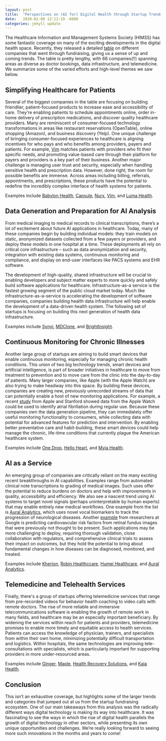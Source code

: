 ```yaml
---
layout: post
title:  "Perspectives on (AI for) Digital Health through Startup Trends"
date:   2020-02-08 12:12:19 -0800
categories: jekyll update
---
```

The Healthcare Information and Management Systems Society (HIMSS) has some fantastic coverage on many of the exciting developments in the digital health space. Recently, they released a detailed [table](https://www.mobihealthnews.com/news/q3-2019-sees-66-digital-health-funding-deals-totaling-155b) on different companies that went through fundraising, giving us a sense of up and coming trends. The table is pretty lengthy, with 66 companies(!!) spanning areas as diverse as doctor bookings, data infrastructure, and telemedicine. We summarize some of the varied efforts and high-level themes we saw below.
 
## Simplifying Healthcare for Patients

Several of the biggest companies in the table are focusing on building friendlier, patient-focused products to increase ease and accessibility of care. They’re enabling patients to schedule appointments online, order in-home delivery of prescription medications, and discover quality healthcare providers. Many are reminiscent of consumer-focused technology transformations in areas like restaurant reservations (OpenTable), online shopping (Amazon), and business discovery (Yelp). One unique challenge of bringing consumer-focused experiences to healthcare is aligning incentives for who pays and who benefits among providers, payers and patients. For example, [Vim](https://getvim.com/) matches patients with providers who fit their specific needs, and promoting value-based care through their platform for payers and providers is a key part of their business. Another major challenge is managing user trust and security, especially when handling sensitive health and prescription data. However, done right, the room for possible benefits are immense. Across areas including billing, referrals, appointments, and prescriptions, these products have the potential to redefine the incredibly complex interface of health systems for patients.

Examples include [Babylon Health](https://www.babylonhealth.com/), [Capsule](https://www.capsulecares.com/), [Nurx](https://www.nurx.com/), [Vim](https://getvim.com/), and [Luma Health](https://www.lumahealth.io/).

## Data Generation and Preparation for AI Analysis

From medical imaging to medical records to clinical transcriptions, there’s a lot of excitement about future AI applications in healthcare. Today, many of these companies begin by building individual models: they train models on static, anonymized datasets collected from a few payers or providers, and deploy these models in one hospital at a time. These deployments all rely on critical core infrastructure – such as data anonymization and security, integration with existing data systems, continuous monitoring and compliance, and display on end-user interfaces like PACS systems and EHR software. 

The development of high-quality, shared infrastructure will be crucial to enabling developers and subject matter experts to more quickly and safely build software applications for healthcare. Infrastructure-as-a service is the fastest growing segment of the public cloud market today. Much like infrastructure-as-a-service is accelerating the development of software companies, companies building health data infrastructure will help enable the development of a data-driven health system. The following set of startups is focusing on building this next generation of health data infrastructure. 

Examples include [Synyi](https://www.synyi.com/), [MDClone](https://mdclone.com/), and [BrightInsight](https://brightinsight.com/).
 
## Continuous Monitoring for Chronic Illnesses

Another large group of startups are aiming to build smart devices that enable continuous monitoring, especially for managing chronic health conditions. This union of two big technology trends, smart devices and artificial intelligence, is part of broader initiatives in healthcare to move from treatment to prevention and to move care from the clinic into the day-to-day of patients. Many larger companies, like Apple (with the Apple Watch) are also trying to make headway into this space. By building these devices, companies are creating new, previously unrecorded streams of data that can potentially enable a host of new monitoring applications. For example, a recent [study](https://www.nejm.org/doi/full/10.1056/NEJMoa1901183) from Apple and Stanford showed data from the Apple Watch could be used to identify atrial fibrillation during regular use. Because these companies own the data generation pipeline, they can immediately offer useful monitoring functionality to consumers, while collecting data with potential for advanced features for prediction and intervention. By enabling better preventative care and habit-building, these smart devices could help manage the chronic, life-time conditions that currently plague the American healthcare system.

Examples include [One Drop](https://onedrop.today/), [Hello Heart](https://www.helloheart.com/), and [Myia Health](https://www.myiahealth.com/).
 
## AI as a Service

An emerging group of companies are critically reliant on the many exciting recent breakthroughs in AI capabilities. Examples range from automated clinical note transcriptions to grading of medical images. Such uses offer the potential to reduce burdens on doctors and help with improvements in quality, accessibility and efficiency. We also see a nascent trend using AI systems to target novel signals (perhaps uninterpretable by human experts) that may enable entirely new medical workflows. One example from the list is [Aural Analytics](https://auralanalytics.com/), which uses novel vocal biomarkers to track the progression of neurological diseases. Another [example](https://www.nature.com/articles/s41551-018-0195-0) from researchers at Google is predicting cardiovascular risk factors from retinal fundus images that were previously not thought to be present. Such applications may be more challenging to deploy, requiring thorough validation, close collaboration with regulators, and comprehensive clinical trials to assess their impact on outcomes, but they hold the potential to bring about fundamental changes in how diseases can be diagnosed, monitored, and treated.

Examples include [Kherion](https://www.kheironmed.com/), [Robin Healthccare](https://www.robinhealthcare.com/), [Humei Healthcare](http://www.huimeihealth.com.cn/indexEnglish.html), and [Aural Analytics](https://auralanalytics.com/).

## Telemedicine and Telehealth Services

Finally, there's a group of startups offering telemedicine services that range from pre-recorded videos for behavior health coaching to video calls with remote doctors. The rise of more reliable and immersive telecommunications software is enabling the growth of remote work in many fields, and healthcare may be an especially important beneficiary. By widening the services within reach for patients and providers, telemedicine promises to enable more timely and equitable access to health services. Patients can access the knowledge of physician, trainers, and specialists from within their own home, minimizing potentially difficult transportation and logistics. Within hospitals, the same technologies are improving tele-consultations with specialists, which is particularly important for supporting providers in more under-resourced areas.

Examples include [Ginger](https://www.ginger.io/), [Maple](https://www.getmaple.ca/), [Health Recovery Solutions](https://www.healthrecoverysolutions.com/), and [Kaia Health](https://www.kaiahealth.com/us/).


## Conclusion
                                                              	
This isn’t an exhaustive coverage, but highlights some of the larger trends and categories that jumped out at us from the startup fundraising ecosystem. One of our main takeaways from this analysis was the radically different ways digital technology is making its way into healthcare. It was fascinating to see the ways in which the rise of digital health parallels the growth of digital technology in other sectors, while presenting its own unique opportunities and challenges. We’re really looking forward to seeing more such innovations in the months and years to come!
